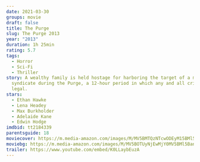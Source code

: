```yaml
---
date: 2021-03-30
groups: movie
draft: false
title: The Purge
slug: The Purge 2013
year: "2013"
duration: 1h 25min
rating: 5.7
tags:
  - Horror
  - Sci-Fi
  - Thriller
story: A wealthy family is held hostage for harboring the target of a murderous
  syndicate during the Purge, a 12-hour period in which any and all crime is
  legal.
stars:
  - Ethan Hawke
  - Lena Headey
  - Max Burkholder
  - Adelaide Kane
  - Edwin Hodge
imdbid: tt2184339
parentsguide: 18
moviecover: https://m.media-amazon.com/images/M/MV5BMTQzNTcwODEyM15BMl5BanBnXkFtZTcwMjM1MDI0OQ@@._V1_FMjpg_UY808_.jpg
moviebg: https://m.media-amazon.com/images/M/MV5BOTUyNjEwMjY0MV5BMl5BanBnXkFtZTcwNzQwODMzOQ@@._V1_FMjpg_UX1280_.jpg
trailer: https://www.youtube.com/embed/K0LLaybEuzA
---
```

